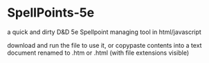 # SpellPoints-5e
a quick and dirty D&amp;D 5e Spellpoint managing tool in html/javascript

download and run the file to use it, or copypaste contents into a text document renamed to .htm or .html (with file extensions visible)
